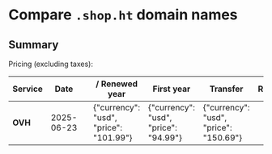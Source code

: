 # Compare `.shop.ht` domain names

## Summary

Pricing (excluding taxes):

| Service | Date |  | / Renewed year | First year | Transfer | Restoration |
|--|--|--|--|--|--|--|
| **OVH** | 2025-06-23 |  | {"currency": "usd", "price": "101.99"} | {"currency": "usd", "price": "94.99"} | {"currency": "usd", "price": "150.69"} |  |
